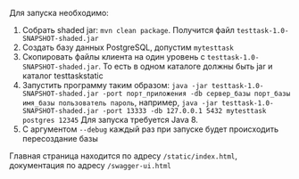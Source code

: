 Для запуска необходимо:

1. Собрать shaded jar: `mvn clean package`. Получится файл `testtask-1.0-SNAPSHOT-shaded.jar`
2. Создать базу данных PostgreSQL, допустим `mytesttask`
3. Скопировать файлы клиента на один уровень с `testtask-1.0-SNAPSHOT-shaded.jar`. То есть в одном каталоге должны быть jar и каталог testtaskstatic
3. Запустить программу таким образом: `java -jar testtask-1.0-SNAPSHOT-shaded.jar -port порт_приложения -db сервер_базы порт_базы имя_базы пользователь пароль`, например,  `java -jar testtask-1.0-SNAPSHOT-shaded.jar -port 13333 -db 127.0.0.1 5432 mytesttask postgres 12345` Для запуска требуется Java 8.
4. С аргументом `--debug` каждый раз при запуске будет происходить пересоздание базы

Главная страница находится по адресу `/static/index.html`, документация по адресу `/swagger-ui.html`